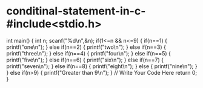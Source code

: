 # conditinal-statement-in-c-#include<stdio.h>
int main()
    {
        int n;
        scanf("%d\n",&n);
        if(1<=n && n<=9)
            {
               if(n==1)
                {
                    printf("one\n");
                } 
               else if(n==2)
                {
                    printf("two\n");
                }
               else if(n==3)
                {
                    printf("three\n");
                }
               else if(n==4)
                {
                    printf("four\n");
                }
               else if(n==5)
                {
                    printf("five\n");
                }
               else if(n==6)
                {
                   printf("six\n");
                }
               else if(n==7)
                {
                  printf("seven\n");
                }
               else if(n==8)
                {
                    printf("eight\n");
                } 
               else 
                {
                    printf("nine\n");
                }
            }
            else if(n>9)
            {
            printf("Greater than 9\n");
            }
        // Write Your Code Here
        return 0;
    }

